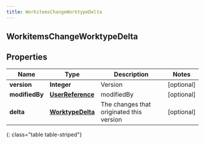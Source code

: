 ```yaml
---
title: WorkitemsChangeWorktypeDelta
---
```

## WorkitemsChangeWorktypeDelta


## Properties

| Name | Type | Description | Notes |
| ------------ | ------------- | ------------- | ------------- |
| **version** | <!----><!---->**Integer**<!----> | Version |  [optional] |
| **modifiedBy** | <!----><!---->[**UserReference**](UserReference.html)<!----> | modifiedBy |  [optional] |
| **delta** | <!----><!---->[**WorktypeDelta**](WorktypeDelta.html)<!----> | The changes that originated this version |  [optional] |
{: class="table table-striped"}



